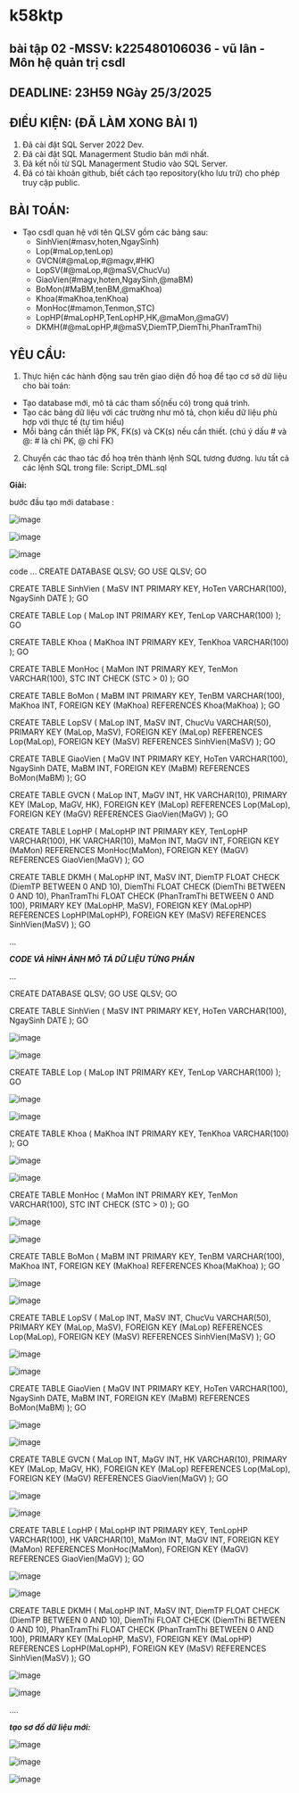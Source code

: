 # k58ktp
## bài tập 02 -MSSV: k225480106036 - vũ lân - Môn hệ quản trị csdl

## DEADLINE: 23H59 NGày 25/3/2025

## ĐIỀU KIỆN: (ĐÃ LÀM XONG BÀI 1)

1. Đã cài đặt SQL Server 2022 Dev.
2. Đã cài đặt SQL Managerment Studio bản mới nhất.
3. Đã kết nối từ SQL Managerment Studio vào SQL Server.
4. Đã có tài khoản github, biết cách tạo repository(kho lưu trữ) cho phép truy cập public.

## BÀI TOÁN:
- Tạo csdl quan hệ với tên QLSV gồm các bảng sau:
  + SinhVien(#masv,hoten,NgaySinh)
  + Lop(#maLop,tenLop)
  + GVCN(#@maLop,#@magv,#HK)
  + LopSV(#@maLop,#@maSV,ChucVu)
  + GiaoVien(#magv,hoten,NgaySinh,@maBM)
  + BoMon(#MaBM,tenBM,@maKhoa)
  + Khoa(#maKhoa,tenKhoa)
  + MonHoc(#mamon,Tenmon,STC)
  + LopHP(#maLopHP,TenLopHP,HK,@maMon,@maGV)
  + DKMH(#@maLopHP,#@maSV,DiemTP,DiemThi,PhanTramThi)

## YÊU CẦU:
1. Thực hiện các hành động sau trên giao diện đồ hoạ để tạo cơ sở dữ liệu cho bài toán:
  + Tạo database mới, mô tả các tham số(nếu có) trong quá trình.
  + Tạo các bảng dữ liệu với các trường như mô tả, chọn kiểu dữ liệu phù hợp với thực tế (tự tìm hiểu)
  + Mỗi bảng cần thiết lập PK, FK(s) và CK(s) nếu cần thiết. (chú ý dấu # và @: # là chỉ PK, @ chỉ FK)
2. Chuyển các thao tác đồ hoạ trên thành lệnh SQL tương đương. lưu tất cả các lệnh SQL trong file: Script_DML.sql

**Giải:**

bước đầu tạo mới database :

![image](https://github.com/user-attachments/assets/b1c601b5-472f-4c20-a0d0-139c6d0f159e)


![image](https://github.com/user-attachments/assets/672f9d01-1c0e-415f-8421-a24e351d3b1a)


![image](https://github.com/user-attachments/assets/cdb613dc-aa6a-4541-b2d4-bfa7722318cc)

code
...
CREATE DATABASE QLSV;
GO
USE QLSV;
GO

CREATE TABLE SinhVien (
    MaSV INT PRIMARY KEY,
    HoTen VARCHAR(100),
    NgaySinh DATE
);
GO

CREATE TABLE Lop (
    MaLop INT PRIMARY KEY,
    TenLop VARCHAR(100)
);
GO

CREATE TABLE Khoa (
    MaKhoa INT PRIMARY KEY,
    TenKhoa VARCHAR(100)
);
GO

CREATE TABLE MonHoc (
    MaMon INT PRIMARY KEY,
    TenMon VARCHAR(100),
    STC INT CHECK (STC > 0)
);
GO

CREATE TABLE BoMon (
    MaBM INT PRIMARY KEY,
    TenBM VARCHAR(100),
    MaKhoa INT,
    FOREIGN KEY (MaKhoa) REFERENCES Khoa(MaKhoa)
);
GO

CREATE TABLE LopSV (
    MaLop INT,
    MaSV INT,
    ChucVu VARCHAR(50),
    PRIMARY KEY (MaLop, MaSV),
    FOREIGN KEY (MaLop) REFERENCES Lop(MaLop),
    FOREIGN KEY (MaSV) REFERENCES SinhVien(MaSV)
);
GO

CREATE TABLE GiaoVien (
    MaGV INT PRIMARY KEY,
    HoTen VARCHAR(100),
    NgaySinh DATE,
    MaBM INT,
    FOREIGN KEY (MaBM) REFERENCES BoMon(MaBM)
);
GO

CREATE TABLE GVCN (
    MaLop INT,
    MaGV INT,
    HK VARCHAR(10),
    PRIMARY KEY (MaLop, MaGV, HK),
    FOREIGN KEY (MaLop) REFERENCES Lop(MaLop),
    FOREIGN KEY (MaGV) REFERENCES GiaoVien(MaGV)
);
GO

CREATE TABLE LopHP (
    MaLopHP INT PRIMARY KEY,
    TenLopHP VARCHAR(100),
    HK VARCHAR(10),
    MaMon INT,
    MaGV INT,
    FOREIGN KEY (MaMon) REFERENCES MonHoc(MaMon),
    FOREIGN KEY (MaGV) REFERENCES GiaoVien(MaGV)
);
GO

CREATE TABLE DKMH (
    MaLopHP INT,
    MaSV INT,
    DiemTP FLOAT CHECK (DiemTP BETWEEN 0 AND 10),
    DiemThi FLOAT CHECK (DiemThi BETWEEN 0 AND 10),
    PhanTramThi FLOAT CHECK (PhanTramThi BETWEEN 0 AND 100),
    PRIMARY KEY (MaLopHP, MaSV),
    FOREIGN KEY (MaLopHP) REFERENCES LopHP(MaLopHP),
    FOREIGN KEY (MaSV) REFERENCES SinhVien(MaSV)
);
GO

...

***CODE VÀ HÌNH ẢNH MÔ TẢ DỮ LIỆU TỪNG PHẦN***

...

CREATE DATABASE QLSV;
GO
USE QLSV;
GO

CREATE TABLE SinhVien (
    MaSV INT PRIMARY KEY,
    HoTen VARCHAR(100),
    NgaySinh DATE
);
GO

![image](https://github.com/user-attachments/assets/0cbd06c4-00b0-4814-818b-58c14ff39920)

![image](https://github.com/user-attachments/assets/ef25926f-2d37-4a8b-a46e-0dc6c55a244d)

CREATE TABLE Lop (
    MaLop INT PRIMARY KEY,
    TenLop VARCHAR(100)
);
GO

![image](https://github.com/user-attachments/assets/d26e2b07-7fd2-465c-aed4-0259027f1ec5)

![image](https://github.com/user-attachments/assets/7569ff0b-0fe2-4119-84ce-492c194732ab)

CREATE TABLE Khoa (
    MaKhoa INT PRIMARY KEY,
    TenKhoa VARCHAR(100)
);
GO

![image](https://github.com/user-attachments/assets/6eb2baef-f174-4dd4-9358-13beff3f933f)

![image](https://github.com/user-attachments/assets/72e70eff-f1f9-40df-aeb9-5714ee91dc19)

CREATE TABLE MonHoc (
    MaMon INT PRIMARY KEY,
    TenMon VARCHAR(100),
    STC INT CHECK (STC > 0)
);
GO

![image](https://github.com/user-attachments/assets/c979d20f-4956-4998-a9ed-034eb402d4d4)

![image](https://github.com/user-attachments/assets/193660c4-e1e8-4b3c-b95c-338e44720ec6)

CREATE TABLE BoMon (
    MaBM INT PRIMARY KEY,
    TenBM VARCHAR(100),
    MaKhoa INT,
    FOREIGN KEY (MaKhoa) REFERENCES Khoa(MaKhoa)
);
GO

![image](https://github.com/user-attachments/assets/bc326dee-caae-465a-9740-e08ae85a79cf)

![image](https://github.com/user-attachments/assets/e6783b7a-9cb6-4481-9bc2-8198c8cb9ddc)

CREATE TABLE LopSV (
    MaLop INT,
    MaSV INT,
    ChucVu VARCHAR(50),
    PRIMARY KEY (MaLop, MaSV),
    FOREIGN KEY (MaLop) REFERENCES Lop(MaLop),
    FOREIGN KEY (MaSV) REFERENCES SinhVien(MaSV)
);
GO

![image](https://github.com/user-attachments/assets/24887dad-45a5-4fdb-bfdb-3081e708f894)

![image](https://github.com/user-attachments/assets/01469baa-1f56-4033-8fbf-f7da74cc1047)

CREATE TABLE GiaoVien (
    MaGV INT PRIMARY KEY,
    HoTen VARCHAR(100),
    NgaySinh DATE,
    MaBM INT,
    FOREIGN KEY (MaBM) REFERENCES BoMon(MaBM)
);
GO

![image](https://github.com/user-attachments/assets/f56283a6-2a88-4ed9-b146-61cf269eb55b)

![image](https://github.com/user-attachments/assets/5f888719-7462-46fd-b714-8652b94ff063)

CREATE TABLE GVCN (
    MaLop INT,
    MaGV INT,
    HK VARCHAR(10),
    PRIMARY KEY (MaLop, MaGV, HK),
    FOREIGN KEY (MaLop) REFERENCES Lop(MaLop),
    FOREIGN KEY (MaGV) REFERENCES GiaoVien(MaGV)
);
GO

![image](https://github.com/user-attachments/assets/2ed14062-0007-4886-806a-2ab544382eda)

![image](https://github.com/user-attachments/assets/40727bfb-dd09-4749-b264-7124133d9bd9)

CREATE TABLE LopHP (
    MaLopHP INT PRIMARY KEY,
    TenLopHP VARCHAR(100),
    HK VARCHAR(10),
    MaMon INT,
    MaGV INT,
    FOREIGN KEY (MaMon) REFERENCES MonHoc(MaMon),
    FOREIGN KEY (MaGV) REFERENCES GiaoVien(MaGV)
);
GO

![image](https://github.com/user-attachments/assets/b3a8acfc-0b1d-4f20-90d9-e4925f30e638)

![image](https://github.com/user-attachments/assets/387f1e12-6315-4f3d-976f-c4ca1495bf1c)

CREATE TABLE DKMH (
    MaLopHP INT,
    MaSV INT,
    DiemTP FLOAT CHECK (DiemTP BETWEEN 0 AND 10),
    DiemThi FLOAT CHECK (DiemThi BETWEEN 0 AND 10),
    PhanTramThi FLOAT CHECK (PhanTramThi BETWEEN 0 AND 100),
    PRIMARY KEY (MaLopHP, MaSV),
    FOREIGN KEY (MaLopHP) REFERENCES LopHP(MaLopHP),
    FOREIGN KEY (MaSV) REFERENCES SinhVien(MaSV)
);
GO


![image](https://github.com/user-attachments/assets/f54f8cff-f000-4d8f-9f52-a6ea8eaed3ff)

![image](https://github.com/user-attachments/assets/07a515dd-9a0f-4cd8-b65a-32bde7ba12d8)

....

***tạo sơ đồ dữ liệu mới:***


![image](https://github.com/user-attachments/assets/722df56c-81ef-46fe-8317-2a9dd06e52e0)

![image](https://github.com/user-attachments/assets/932e7c97-8099-4704-abfc-97eef9b603a3)

![image](https://github.com/user-attachments/assets/5ea812b8-6259-4975-84b7-e42d516d210c)



